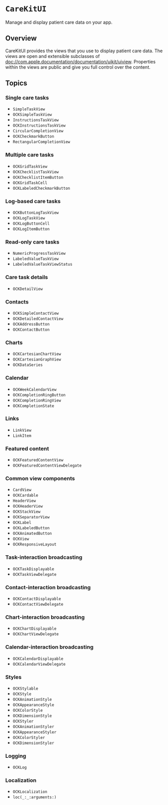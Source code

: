 # ``CareKitUI``

Manage and display patient care data on your app.

## Overview

CareKitUI provides the views that you use to display patient care data. The views are open and extensible subclasses of <doc://com.apple.documentation/documentation/uikit/uiview>. Properties within the views are public and give you full control over the content.

## Topics

### Single care tasks

- ``SimpleTaskView``
- ``OCKSimpleTaskView``
- ``InstructionsTaskView``
- ``OCKInstructionsTaskView``
- ``CircularCompletionView``
- ``OCKCheckmarkButton``
- ``RectangularCompletionView``

### Multiple care tasks

- ``OCKGridTaskView``
- ``OCKChecklistTaskView``
- ``OCKChecklistItemButton``
- ``OCKGridTaskCell``
- ``OCKLabeledCheckmarkButton``

### Log-based care tasks

- ``OCKButtonLogTaskView``
- ``OCKLogTaskView``
- ``OCKLogButtonCell``
- ``OCKLogItemButton``

### Read-only care tasks

- ``NumericProgressTaskView``
- ``LabeledValueTaskView``
- ``LabeledValueTaskViewStatus``

### Care task details

- ``OCKDetailView``

### Contacts

- ``OCKSimpleContactView``
- ``OCKDetailedContactView``
- ``OCKAddressButton``
- ``OCKContactButton``

### Charts

- ``OCKCartesianChartView``
- ``OCKCartesianGraphView``
- ``OCKDataSeries``

### Calendar

- ``OCKWeekCalendarView``
- ``OCKCompletionRingButton``
- ``OCKCompletionRingView``
- ``OCKCompletionState``

### Links

- ``LinkView``
- ``LinkItem``

### Featured content

- ``OCKFeaturedContentView``
- ``OCKFeaturedContentViewDelegate``

### Common view components

- ``CardView``
- ``OCKCardable``
- ``HeaderView``
- ``OCKHeaderView``
- ``OCKStackView``
- ``OCKSeparatorView``
- ``OCKLabel``
- ``OCKLabeledButton``
- ``OCKAnimatedButton``
- ``OCKView``
- ``OCKResponsiveLayout``

### Task-interaction broadcasting

- ``OCKTaskDisplayable``
- ``OCKTaskViewDelegate``

### Contact-interaction broadcasting

- ``OCKContactDisplayable``
- ``OCKContactViewDelegate``

### Chart-interaction broadcasting

- ``OCKChartDisplayable``
- ``OCKChartViewDelegate``

### Calendar-interaction broadcasting

- ``OCKCalendarDisplayable``
- ``OCKCalendarViewDelegate``

### Styles

- ``OCKStylable``
- ``OCKStyle``
- ``OCKAnimationStyle``
- ``OCKAppearanceStyle``
- ``OCKColorStyle``
- ``OCKDimensionStyle``
- ``OCKStyler``
- ``OCKAnimationStyler``
- ``OCKAppearanceStyler``
- ``OCKColorStyler``
- ``OCKDimensionStyler``

### Logging

- ``OCKLog``

### Localization

- ``OCKLocalization``
- ``loc(_:_:arguments:)``
